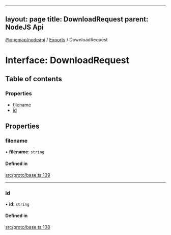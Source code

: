 
---
layout: page
title: DownloadRequest
parent: NodeJS Api
---
[@openiap/nodeapi](../README.md) / [Exports](../modules.md) / DownloadRequest

# Interface: DownloadRequest

## Table of contents

### Properties

- [filename](DownloadRequest.md#filename)
- [id](DownloadRequest.md#id)

## Properties

### filename

• **filename**: `string`

#### Defined in

[src/proto/base.ts:109](https://github.com/openiap/nodeapi/blob/a6b5438/src/proto/base.ts#L109)

___

### id

• **id**: `string`

#### Defined in

[src/proto/base.ts:108](https://github.com/openiap/nodeapi/blob/a6b5438/src/proto/base.ts#L108)
